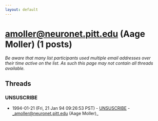 ```yaml
---
layout: default
---
```


# amoller@neuronet.pitt.edu (Aage Moller) (1 posts)

_Be aware that many list participants used multiple email addresses over their time active on the list. As such this page may not contain all threads available._

## Threads

### UNSUSCRIBE
+ 1994-01-21 (Fri, 21 Jan 94 09:26:53 PST) - [UNSUSCRIBE](/archive/1994/01/bffd8d7ff2878ac7d6367fd595f9c20547ed805b79e9958a4b2968057ab0d219) - _amoller@neuronet.pitt.edu (Aage Moller)_

